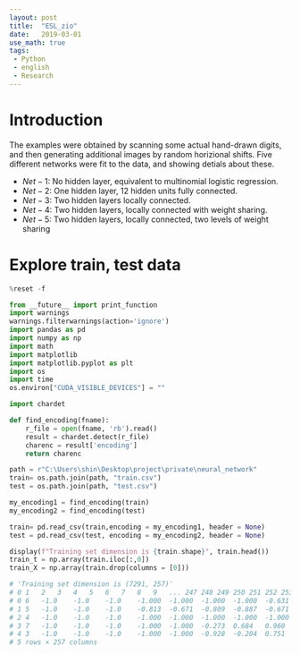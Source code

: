 ```yaml
---
layout: post
title:  "ESL_zio"
date:   2019-03-01
use_math: true
tags:
 - Python
 - english
 - Research
---
```


# Introduction

The examples were obtained by scanning some actual hand-drawn digits, and then generating additional images by random horizional shifts. Five different networks were fit to the data, and showing detials about these.

* $Net-1$: No hidden layer, equivalent to multinomial logistic regression.
* $Net-2$: One hidden layer, 12 hidden units fully connected.
* $Net-3$: Two hidden layers locally connected.
* $Net-4$: Two hidden layers, locally connected with weight sharing.
* $Net-5$: Two hidden layers, locally connected, two levels of weight sharing

# Explore train, test data

```python
%reset -f

from __future__ import print_function
import warnings
warnings.filterwarnings(action='ignore')
import pandas as pd
import numpy as np
import math
import matplotlib
import matplotlib.pyplot as plt
import os
import time
os.environ["CUDA_VISIBLE_DEVICES"] = ""

import chardet

def find_encoding(fname):
    r_file = open(fname, 'rb').read()
    result = chardet.detect(r_file)
    charenc = result['encoding']
    return charenc

path = r"C:\Users\shin\Desktop\project\private\neural_network"
train= os.path.join(path, "train.csv")
test = os.path.join(path, "test.csv")

my_encoding1 = find_encoding(train)
my_encoding2 = find_encoding(test)

train= pd.read_csv(train,encoding = my_encoding1, header = None)
test = pd.read_csv(test, encoding = my_encoding2, header = None)

display(f"Training set dimension is {train.shape}", train.head())
train_t = np.array(train.iloc[:,0])
train_X = np.array(train.drop(columns = [0]))

# 'Training set dimension is (7291, 257)'
# 0	1	2	3	4	5	6	7	8	9	...	247	248	249	250	251	252	253	254	255	256
# 0	6	-1.0	-1.0	-1.0	-1.000	-1.000	-1.000	-1.000	-0.631	0.862	...	0.304	0.823	1.000	0.482	-0.474	-0.991	-1.000	-1.000	-1.000	-1.0
# 1	5	-1.0	-1.0	-1.0	-0.813	-0.671	-0.809	-0.887	-0.671	-0.853	...	-0.671	-0.671	-0.033	0.761	0.762	0.126	-0.095	-0.671	-0.828	-1.0
# 2	4	-1.0	-1.0	-1.0	-1.000	-1.000	-1.000	-1.000	-1.000	-1.000	...	-1.000	-1.000	-1.000	-0.109	1.000	-0.179	-1.000	-1.000	-1.000	-1.0
# 3	7	-1.0	-1.0	-1.0	-1.000	-1.000	-0.273	0.684	0.960	0.450	...	-0.318	1.000	0.536	-0.987	-1.000	-1.000	-1.000	-1.000	-1.000	-1.0
# 4	3	-1.0	-1.0	-1.0	-1.000	-1.000	-0.928	-0.204	0.751	0.466	...	0.466	0.639	1.000	1.000	0.791	0.439	-0.199	-0.883	-1.000	-1.0
# 5 rows × 257 columns
```
